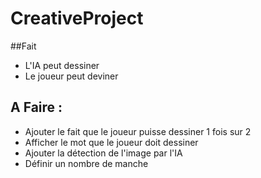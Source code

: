 # CreativeProject

##Fait
- L'IA peut dessiner
- Le joueur peut deviner

## A Faire :
- Ajouter le fait que le joueur puisse dessiner 1 fois sur 2
- Afficher le mot que le joueur doit dessiner  
- Ajouter la détection de l'image par l'IA
- Définir un nombre de manche
